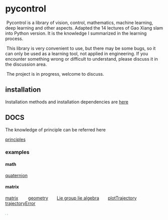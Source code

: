 # pycontrol

​	Pycontrol is a library of vision, control, mathematics, machine learning, deep learning and other aspects. Adapted the 14 lectures of Gao Xiang slam into Python version. It is the knowledge I summarized in the learning process.

​	This library is very convenient to use, but there may be some bugs, so it can only be used as a learning tool, not applied in engineering. If you encounter something wrong or difficult to understand, please discuss it in the discussion area.

​	The project is in progress, welcome to discuss.



## installation

Installation methods and installation dependencies are [here](https://github.com/wangce888/pycontrol/blob/master/docs/installation.md)



## DOCS

The knowledge of principle can be referred here

[principles](https://github.com/wangce888/pycontrol/blob/master/docs/tutorials)



### examples

#### math

[quaternion](https://github.com/wangce888/pycontrol/blob/master/docs/math/quaternion.py)



#### matrix

[matrix](https://github.com/wangce888/pycontrol/blob/master/docs/matrix/matrix.py)&emsp; &emsp;[geometry](https://github.com/wangce888/pycontrol/blob/master/docs/matrix/geometry.py)&emsp;&emsp;[Lie group lie algebra](https://github.com/wangce888/pycontrol/blob/master/docs/matrix/lie.py)&emsp;&emsp;[plotTrajectory](https://github.com/wangce888/pycontrol/blob/master/docs/matrix/plotTrajectory.py)&emsp;&emsp;[trajectoryError](https://github.com/wangce888/pycontrol/blob/master/docs/matrix/trajectoryError.py)

<img src="https://github.com/wangce888/pycontrol/blob/master/docs/matrix/data/trajectory.png" style="zoom:15%;" />
<img src="https://github.com/wangce888/pycontrol/blob/master/docs/matrix/data/trajectoryError.png" style="zoom:15%;" />